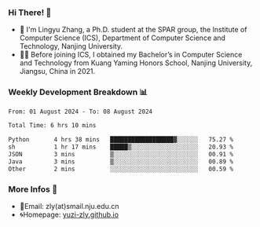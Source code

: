 ### Hi There! 👋 
- 🐳 I'm Lingyu Zhang, a Ph.D. student at the SPAR group, the Institute of Computer Science (ICS), Department of Computer Science and Technology, Nanjing University.
- 🧑‍🎓 Before joining ICS, I obtained my Bachelor’s in Computer Science and Technology from Kuang Yaming Honors School, Nanjing University, Jiangsu, China in 2021.

### Weekly Development Breakdown :bar_chart:

<!--START_SECTION:waka-->

```txt
From: 01 August 2024 - To: 08 August 2024

Total Time: 6 hrs 10 mins

Python       4 hrs 38 mins   ██████████████████▓░░░░░░   75.27 %
sh           1 hr 17 mins    █████▒░░░░░░░░░░░░░░░░░░░   20.93 %
JSON         3 mins          ▒░░░░░░░░░░░░░░░░░░░░░░░░   00.91 %
Java         3 mins          ▒░░░░░░░░░░░░░░░░░░░░░░░░   00.89 %
Other        2 mins          ░░░░░░░░░░░░░░░░░░░░░░░░░   00.59 %
```

<!--END_SECTION:waka-->

<!--
### Github Contributions :octocat:

![](https://raw.githubusercontent.com/yuzi-zly/yuzi-zly/output/github-contribution-grid-snake.svg)              
-->

### More Infos 📖

- 📧Email: zly(at)smail.nju.edu.cn
- 🌀Homepage: [yuzi-zly.github.io](https://yuzi-zly.github.io/)

